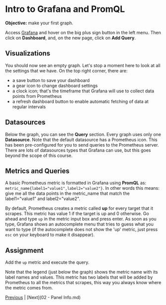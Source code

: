 # Intro to Grafana and PromQL
**Objective:** make your first graph.

Access [Grafana](http://localhost:3000/) and hover on the big plus sign
button in the left menu. Then click on **Dashboard**, and, on the new page, click on **Add Query**.

## Visualizations
You should now see an empty graph. Let's stop a moment here to look at all the settings that we have. 
On the top right corner, there are:
* a save button to save your dashboard
* a gear icon to change dashboard settings
* a clock icon; that's the timeframe that Grafana will use to collect data points from Prometheus
* a refresh dashboard button to enable automatic fetching of data at regular intervals

## Datasources
Below the graph, you can see the **Query** section. Every graph uses only one **Datasource**. Note that the default datasource
has a Prometheus icon. This has been pre-configured for you to send queries to the Prometheus server.  
There are lots of datasources types that Grafana can use, but this goes beyond the scope of this course.

## Metrics and Queries 
A basic Prometheus metric is formatted in Grafana using **PromQL** as: `metric_name{label1="value1",label2="value2"}`.
In other words this means: give me all the data points in the metric_name that match the label1="value1" and label2="value2".

By default, Prometheus creates a metric called **up** for every target that it scrapes. This metric has value 1 if the target
is up and 0 otherwise. Go ahead and type `up` in the metric input box and press enter. As soon as you type, Grafana shows 
an autocomplete menu that tries to guess what you want to type (if the autocomplete does not show the 'up' metric, just press 
`esc` on your keyboard to make it disappear).

## Assignment
Add the `up` metric and execute the query.

Note that the legend (just below the graph) shows the metric name with its label names and values. 
This metric has two labels that will be added by Prometheus to all the metrics that scrapes, this way you always know where
the metric comes from.

[Previous](README.md) | [Next](02 - Panel Info.md)
